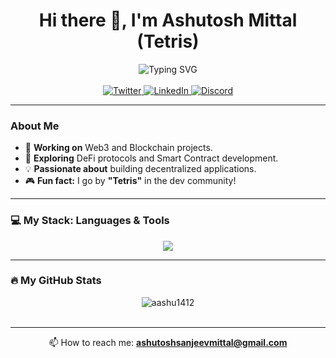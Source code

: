 <div align="center">

# Hi there 👋, I'm Ashutosh Mittal (Tetris)

<img src="https://readme-typing-svg.herokuapp.com?font=Fira+Code&pause=1000&color=00D4FF&center=true&vCenter=true&width=435&lines=Full+Stack+Web3+Developer;DeFi+%26+DApp+Enthusiast;Blockchain+Enthusiast;Always+Learning+New+Tech" alt="Typing SVG" />

</div>

<br>

<div align="center">

<a href="https://twitter.com/aashutoshmitta9" target="_blank">
  <img src="https://img.shields.io/badge/Twitter-1DA1F2?style=for-the-badge&logo=twitter&logoColor=white" alt="Twitter"/>
</a>
<a href="https://linkedin.com/in/ashutosh-mittal-a8454324b" target="_blank">
  <img src="https://img.shields.io/badge/LinkedIn-0A66C2?style=for-the-badge&logo=linkedin&logoColor=white" alt="LinkedIn"/>
</a>
<a href="https://discord.gg/tetris_638" target="_blank">
  <img src="https://img.shields.io/badge/Discord-7289DA?style=for-the-badge&logo=discord&logoColor=white" alt="Discord"/>
</a>

</div>

---

### About Me

- 🔭 **Working on** Web3 and Blockchain projects.
- 🌱 **Exploring** DeFi protocols and Smart Contract development.
- 💡 **Passionate about** building decentralized applications.
- 🎮 **Fun fact:** I go by **"Tetris"** in the dev community!

---

### 💻 My Stack: Languages & Tools

<p align="center">
  <img src="https://skillicons.dev/icons?i=html,css,js,ts,react,nextjs,redux,tailwind,nodejs,express,mongodb,postgresql,mysql,git,linux,graphql,firebase,postman,c,cpp,python,java,arduino,rust,lua" />
</p>

---

### 🔥 My GitHub Stats

<div align="center">
  <img src="https://github-readme-streak-stats.herokuapp.com/?user=aashu1412&theme=dark" alt="aashu1412" />
</div>

<br>

---

<div align="center">

📫 How to reach me: **ashutoshsanjeevmittal@gmail.com**

</div>
